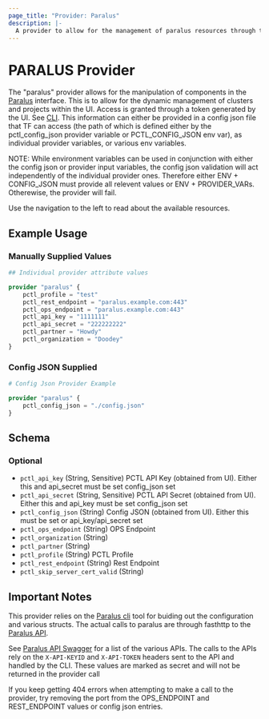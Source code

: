 ```yaml
---
page_title: "Provider: Paralus"
description: |-
  A provider to allow for the management of paralus resources through the [paralus CTL library](https://github.com/paralus/cli)
---
```


# PARALUS Provider

The "paralus" provider allows for the manipulation of components in the [Paralus](https://paralus.io) interface.
This is to allow for the dynamic management of clusters and projects within the UI. Access is granted through a token
generated by the UI. See [CLI](https://www.paralus.io/docs/usage/cli). This information can either be
provided in a config json file that TF can access (the path of which is defined either by the pctl_config_json provider variable
 or PCTL_CONFIG_JSON env var), as individual provider variables, or various env variables.

NOTE: While environment variables can be used in conjunction with either the config json or provider input variables,
the config json validation will act independently of the individual provider ones. Therefore either ENV + CONFIG_JSON must provide
all relevent values or ENV + PROVIDER_VARs. Otherewise, the provider will fail.

Use the navigation to the left to read about the available resources.

## Example Usage

### Manually Supplied Values

```terraform
## Individual provider attribute values 

provider "paralus" {
    pctl_profile = "test"
    pctl_rest_endpoint = "paralus.example.com:443"
    pctl_ops_endpoint = "paralus.example.com:443"
    pctl_api_key = "1111111"
    pctl_api_secret = "222222222"
    pctl_partner = "Howdy"
    pctl_organization = "Doodey"
}
```

### Config JSON Supplied

```terraform
# Config Json Provider Example

provider "paralus" {
    pctl_config_json = "./config.json"
}
```

<!-- schema generated by tfplugindocs -->
## Schema

### Optional

- `pctl_api_key` (String, Sensitive) PCTL API Key (obtained from UI). Either this and api_secret must be set config_json set
- `pctl_api_secret` (String, Sensitive) PCTL API Secret (obtained from UI). Either this and api_key must be set config_json set
- `pctl_config_json` (String) Config JSON (obtained from UI). Either this must be set or api_key/api_secret set
- `pctl_ops_endpoint` (String) OPS Endpoint
- `pctl_organization` (String)
- `pctl_partner` (String)
- `pctl_profile` (String) PCTL Profile
- `pctl_rest_endpoint` (String) Rest Endpoint
- `pctl_skip_server_cert_valid` (String)

## Important Notes

This provider relies on the [Paralus cli](https://github.com/paralus/cli) tool for buiding out the configuration and various structs.
The actual calls to paralus are through fasthttp to the [Paralus API](https://github.com/paralus/paralus).

See [Paralus API Swagger](https://paralus.github.io/paralus/) for a list of the various APIs. The calls to the APIs rely on the
`X-API-KEYID` and `X-API-TOKEN` headers sent to the API and handled by the CLI. These values are marked as secret and will not be
returned in the provider call

If you keep getting 404 errors when attempting to make a call to the provider, try removing the port from the OPS_ENDPOINT and REST_ENDPOINT values or config json entries.
